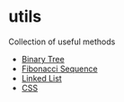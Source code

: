 # utils
Collection of useful methods

- [Binary Tree](src/binaryTree)
- [Fibonacci Sequence](src/fibonacciSequence)
- [Linked List](src/linkedList)
- [CSS](src/css/)
